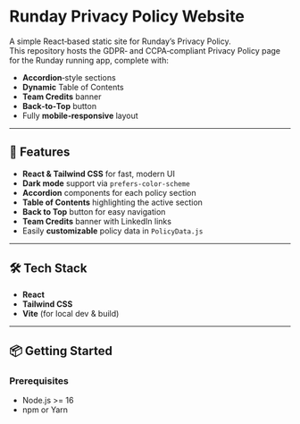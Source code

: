 # Runday Privacy Policy Website

A simple React‑based static site for Runday’s Privacy Policy.  
This repository hosts the GDPR‑ and CCPA‑compliant Privacy Policy page for the Runday running app, complete with:

- **Accordion**‑style sections  
- **Dynamic** Table of Contents  
- **Team Credits** banner  
- **Back‑to‑Top** button  
- Fully **mobile‑responsive** layout  

---

## 🚀 Features

- **React & Tailwind CSS** for fast, modern UI  
- **Dark mode** support via `prefers-color-scheme`  
- **Accordion** components for each policy section  
- **Table of Contents** highlighting the active section  
- **Back to Top** button for easy navigation  
- **Team Credits** banner with LinkedIn links  
- Easily **customizable** policy data in `PolicyData.js`  

---

## 🛠 Tech Stack

- **React**  
- **Tailwind CSS**  
- **Vite** (for local dev & build)  

---

## 📦 Getting Started

### Prerequisites

- Node.js >= 16  
- npm or Yarn  
